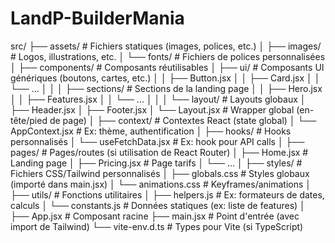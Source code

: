 # LandP-BuilderMania


src/
├── assets/               # Fichiers statiques (images, polices, etc.)
│   ├── images/           # Logos, illustrations, etc.
│   └── fonts/            # Fichiers de polices personnalisées
│
├── components/           # Composants réutilisables
│   ├── ui/               # Composants UI génériques (boutons, cartes, etc.)
│   │   ├── Button.jsx
│   │   ├── Card.jsx
│   │   └── ...
│   │
│   ├── sections/         # Sections de la landing page
│   │   ├── Hero.jsx
│   │   ├── Features.jsx
│   │   └── ...
│   │
│   └── layout/           # Layouts globaux
│       ├── Header.jsx
│       ├── Footer.jsx
│       └── Layout.jsx    # Wrapper global (en-tête/pied de page)
│
├── context/              # Contextes React (state global)
│   └── AppContext.jsx    # Ex: thème, authentification
│
├── hooks/                # Hooks personnalisés
│   └── useFetchData.jsx  # Ex: hook pour API calls
│
├── pages/                # Pages/routes (si utilisation de React Router)
│   ├── Home.jsx          # Landing page
│   ├── Pricing.jsx       # Page tarifs
│   └── ...
│
├── styles/               # Fichiers CSS/Tailwind personnalisés
│   ├── globals.css       # Styles globaux (importé dans main.jsx)
│   └── animations.css    # Keyframes/animations
│
├── utils/                # Fonctions utilitaires
│   ├── helpers.js        # Ex: formateurs de dates, calculs
│   └── constants.js      # Données statiques (ex: liste de features)
│
├── App.jsx               # Composant racine
├── main.jsx              # Point d'entrée (avec import de Tailwind)
└── vite-env.d.ts         # Types pour Vite (si TypeScript)
